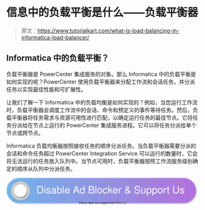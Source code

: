 # 信息中的负载平衡是什么——负载平衡器

> 原文：<https://www.tutorialkart.com/what-is-load-balancing-in-informatica-load-balancer/>

## Informatica 中的负载平衡？

负载平衡器是 PowerCenter 集成服务的对象。那么 Informatica 中的负载平衡是如何实现的呢？PowerCenter 使用负载平衡器来分配工作流和会话任务，并分派任务以实现最佳性能和可扩展性。

让我们了解一下 Informatica 中的负载均衡是如何实现的？例如，当您运行工作流时，负载平衡器会调度工作流中的会话、命令和预定义的事件等待任务。然后，负载平衡器将任务需求与资源可用性进行匹配，以确定运行任务的最佳节点。它将任务分派给在节点上运行的 PowerCenter 集成服务进程。它可以将任务分派给单个节点或跨节点。

Informatica 负载均衡器按照接收任务的顺序分派任务。当负载平衡器需要分派的会话和命令任务超过 PowerCenter Integration Service 可以运行的数量时，它会将无法运行的任务放入队列中。当节点可用时，负载平衡器按照工作流服务级别确定的顺序从队列中分派任务。

[![](img/925da31b32d6bc3827932f6c8afb11bb.png)](https://www.tutorialkart.com/)
